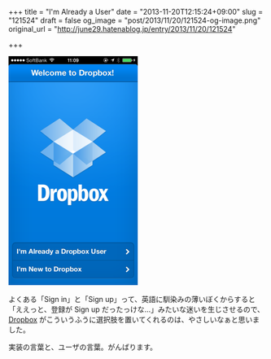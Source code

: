 +++
title = "I'm Already a User"
date = "2013-11-20T12:15:24+09:00"
slug = "121524"
draft = false
og_image = "post/2013/11/20/121524-og-image.png"
original_url = "http://june29.hatenablog.jp/entry/2013/11/20/121524"

+++

<p><span itemscope itemtype="http://schema.org/Photograph"><img src="/post/2013/11/20/121524-20131120121244.png" alt="f:id:june29:20131120121244p:plain" title="f:id:june29:20131120121244p:plain" class="hatena-fotolife" itemprop="image"></span></p>
<p>よくある「Sign in」と「Sign up」って、英語に馴染みの薄いぼくからすると「ええっと、登録が Sign up だったっけな…」みたいな迷いを生じさせるので、<a class="keyword" href="http://d.hatena.ne.jp/keyword/Dropbox">Dropbox</a> がこういうふうに選択肢を置いてくれるのは、やさしいなぁと思いました。</p>
<p>実装の言葉と、ユーザの言葉。がんばります。</p>
